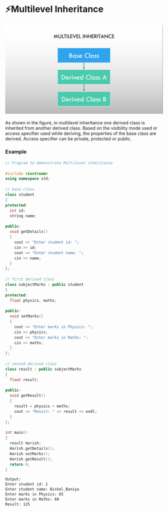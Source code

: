 # ⚡Multilevel Inheritance

### <img src="1.png">

As shown in the figure, in multilevel inheritance one derived class is inherited from another derived class. Based on the visibility mode used or access specifier used while deriving, the properties of the base class are derived. Access specifier can be private, protected or public.

### Example

```cpp
// Program to demonstrate Multilevel inheritance

#include <iostream>
using namespace std;

// base class
class student
{
protected:
  int id;
  string name;

public:
  void getDetails()
  {
    cout << "Enter student id: ";
    cin >> id;
    cout << "Enter student name: ";
    cin >> name;
  }
};

// first derived class
class subjectMarks : public student
{
protected:
  float physics, maths;

public:
  void setMarks()
  {
    cout << "Enter marks in Physics: ";
    cin >> physics;
    cout << "Enter marks in Maths: ";
    cin >> maths;
  }
};

// second derived class
class result : public subjectMarks
{
  float result;

public:
  void getResult()
  {
    result = physics + maths;
    cout << "Result: " << result << endl;
  }
};

int main()
{
  result Harish;
  Harish.getDetails();
  Harish.setMarks();
  Harish.getResult();
  return 0;
}
```

```
Output:
Enter student id: 1
Enter student name: Bishal_Baniya
Enter marks in Physics: 65
Enter marks in Maths: 60
Result: 125
```
